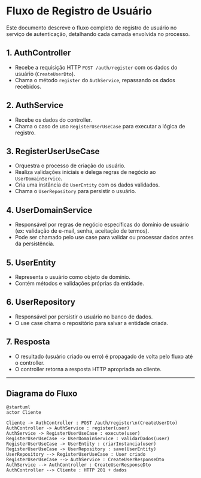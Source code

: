 # Fluxo de Registro de Usuário

Este documento descreve o fluxo completo de registro de usuário no serviço de autenticação, detalhando cada camada envolvida no processo.

## 1. AuthController

- Recebe a requisição HTTP `POST /auth/register` com os dados do usuário (`CreateUserDto`).
- Chama o método `register` do `AuthService`, repassando os dados recebidos.

## 2. AuthService

- Recebe os dados do controller.
- Chama o caso de uso `RegisterUserUseCase` para executar a lógica de registro.

## 3. RegisterUserUseCase

- Orquestra o processo de criação do usuário.
- Realiza validações iniciais e delega regras de negócio ao `UserDomainService`.
- Cria uma instância de `UserEntity` com os dados validados.
- Chama o `UserRepository` para persistir o usuário.

## 4. UserDomainService

- Responsável por regras de negócio específicas do domínio de usuário (ex: validação de e-mail, senha, aceitação de termos).
- Pode ser chamado pelo use case para validar ou processar dados antes da persistência.

## 5. UserEntity

- Representa o usuário como objeto de domínio.
- Contém métodos e validações próprias da entidade.

## 6. UserRepository

- Responsável por persistir o usuário no banco de dados.
- O use case chama o repositório para salvar a entidade criada.

## 7. Resposta

- O resultado (usuário criado ou erro) é propagado de volta pelo fluxo até o controller.
- O controller retorna a resposta HTTP apropriada ao cliente.

---

## Diagrama do Fluxo

```plantuml
@startuml
actor Cliente

Cliente -> AuthController : POST /auth/register\n(CreateUserDto)
AuthController -> AuthService : register(user)
AuthService -> RegisterUserUseCase : execute(user)
RegisterUserUseCase -> UserDomainService : validarDados(user)
RegisterUserUseCase -> UserEntity : criarInstancia(user)
RegisterUserUseCase -> UserRepository : save(UserEntity)
UserRepository --> RegisterUserUseCase : User criado
RegisterUserUseCase --> AuthService : CreateUserResponseDto
AuthService --> AuthController : CreateUserResponseDto
AuthController --> Cliente : HTTP 201 + dados
```

